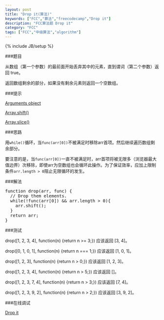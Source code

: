 ```yaml
---
layout: post
title: "Drop it(算法)"
keywords: ["FCC","算法","freecodecamp","Drop it"]
description: "FCC算法题 Drop it"
category: "FCC"
tags: ["FCC","中级算法","algorithm"]
---
```

{% include JB/setup %}

###题目

从数组（第一个参数）的最前面开始丢弃其中的元素，直到谓词（第二个参数）返回 true。

返回数组剩余的部分，如果没有剩余元素则返回一个空数组。

###提示

[Arguments object](https://developer.mozilla.org/zh-CN/docs/Web/JavaScript/Reference/Functions/arguments)

[Array.shift()](https://developer.mozilla.org/zh-CN/docs/Web/JavaScript/Reference/Global_Objects/Array/shift)

[Array.slice()](https://developer.mozilla.org/zh-CN/docs/Web/JavaScript/Reference/Global_Objects/Array/slice)

###思路

用`while()`循环，当`func(arr[0])`不被满足时移除arr首项。然后继续遍历数组剩余部分。

要注意的是，当`func(arr[0])`一直不被满足时，arr首项将被无限多（浏览器最大值边界）次移除，即使arr为空数组也会循环此操作。为了保证效率，应加上限制条件`arr.length > 0`阻止无限循环的发生。

###解法

<pre>
function drop(arr, func) {
  // Drop them elements.
  while(!func(arr[0]) && arr.length > 0){
    arr.shift();
  }
  return arr;
}
</pre>

###测试

drop([1, 2, 3, 4], function(n) {return n >= 3;}) 应该返回 [3, 4]。

drop([0, 1, 0, 1], function(n) {return n === 1;}) 应该返回 [1, 0, 1]。

drop([1, 2, 3], function(n) {return n > 0;}) 应该返回 [1, 2, 3]。

drop([1, 2, 3, 4], function(n) {return n > 5;}) 应该返回 []。

drop([1, 2, 3, 7, 4], function(n) {return n > 3;}) 应该返回 [7, 4]。

drop([1, 2, 3, 9, 2], function(n) {return n > 2;}) 应该返回 [3, 9, 2]。

###在线调试

[Drop it](https://freecodecamp.cn/challenges/drop-it)